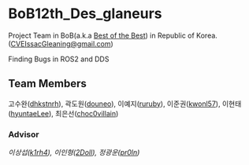 # BoB12th_Des_glaneurs

Project Team in BoB(a.k.a [Best of the Best](https://www.kitribob.kr/)) in Republic of Korea. ([CVEIssacGleaning@gmail.com](mailto:CVEIssacGleaning@gmail.com))

Finding Bugs in ROS2 and DDS 


## Team Members

고수완([dhkstnrh](https://github.com/dhkstnrh)), 곽도원([douneo](https://github.com/douneo)), 이예지([ruruby](https://github.com/ruruby)), 이준권([kwonl57](https://github.com/kwonl57)), 이현태([hyuntaeLee](https://github.com/hyuntaeLee)), 최은선([choc0villain](https://github.com/choc0villain))


### Advisor
*이상섭([k1rh4](https://github.com/k1rh4)), 이인형([2Doll](https://github.com/2Doll)), 정광운([pr0ln](https://github.com/pr0ln))*


